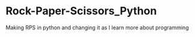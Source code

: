 # Rock-Paper-Scissors_Python
Making RPS in python and changing it as I learn more about programming
